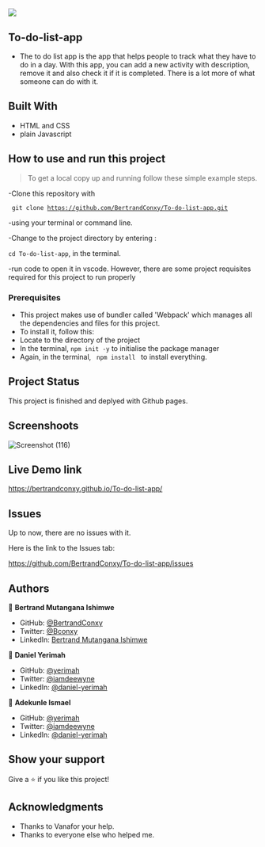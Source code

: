 # ![](https://img.shields.io/badge/Microverse-blueviolet)

## To-do-list-app

- The to do list app is the app that helps people to track what they have to do in a day. With this app,
  you can add a new activity with description, remove it and also check it if it is completed.
  There is a lot more of what someone can do with it.

## Built With

- HTML and CSS
- plain Javascript

## How to use and run this project

> To get a local copy up and running follow these simple example steps.

-Clone this repository with

<code> git clone <https://github.com/BertrandConxy/To-do-list-app.git> </code>

-using your terminal or command line.

-Change to the project directory by entering :

<code>cd To-do-list-app</code>, in the terminal.

-run code to open it in vscode.
However, there are some project requisites required for this project to run properly

### Prerequisites

- This project makes use of bundler called 'Webpack' which manages all the dependencies and files for this project.
- To install it, follow this:
- Locate to the directory of the project
- In the terminal, <code>npm init -y</code> to initialise the package manager
- Again, in the terminal, <code> npm install </code> to install everything.

## Project Status

This project is finished and deplyed with Github pages.

## Screenshoots

![Screenshot (116)](https://user-images.githubusercontent.com/90222110/150308929-86440b0b-7f5f-4bad-9aa3-44801c45f0c0.png)

## Live Demo link

<https://bertrandconxy.github.io/To-do-list-app/>

## Issues

Up to now, there are no issues with it.

Here is the link to the Issues tab:

<https://github.com/BertrandConxy/To-do-list-app/issues>

## Authors

👤 **Bertrand Mutangana Ishimwe**

- GitHub: [@BertrandConxy](https://github.com/BertrandConxy)
- Twitter: [@Bconxy](https://twitter.com/Bconxy)
- LinkedIn: [Bertrand Mutangana Ishimwe](https://www.linkedin.com/in/bertrand-mutangana-024905220/)

👤 **Daniel Yerimah**

- GitHub: [@yerimah](https://github.com/yerimah)
- Twitter: [@iamdeewyne](https://twitter.com/iamdeewyne)
- LinkedIn: [@daniel-yerimah](https://www.linkedin.com/in/daniel-yerimah/)

👤 **Adekunle Ismael**

- GitHub: [@yerimah](https://github.com/ismailakinkunmi)
- Twitter: [@iamdeewyne](https://twitter.com/AkinkunmiAbiola)
- LinkedIn: [@daniel-yerimah](https://www.linkedin.com/in/ismail-akinkunmi-adekunle/)

## Show your support

Give a ⭐️ if you like this project!

## Acknowledgments

- Thanks to Vanafor your help.
- Thanks to everyone else who helped me.
